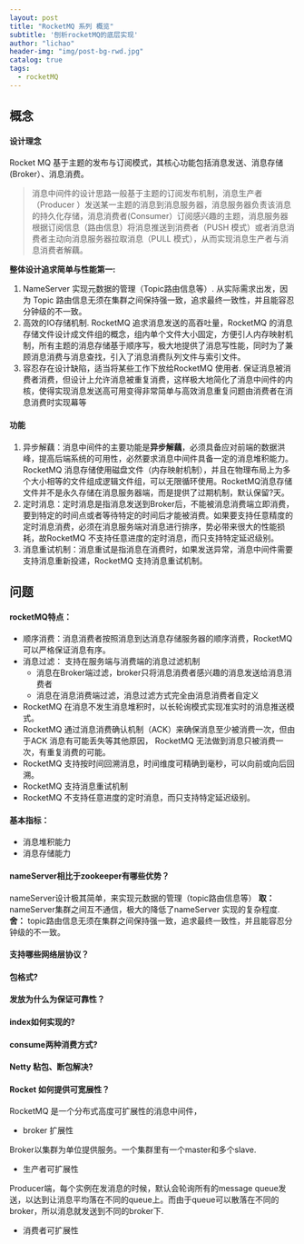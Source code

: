```yaml
---
layout: post
title: "RocketMQ 系列 概览"
subtitle: '刨析rocketMQ的底层实现'
author: "lichao"
header-img: "img/post-bg-rwd.jpg"
catalog: true
tags:
  - rocketMQ
---
```

## 概念
#### 设计理念
Rocket MQ 基于主题的发布与订阅模式，其核心功能包括消息发送、消息存储(Broker）、消息消费。    
> 消息中间件的设计思路一般基于主题的订阅发布机制，消息生产者（Producer ）发送某一主题的消息到消息服务器，消息服务器负责该消息的持久化存储，消息消费者(Consumer）订阅感兴趣的主题，消息服务器根据订阅信息（路由信息）将消息推送到消费者（PUSH 模式）或者消息消费者主动向消息服务器拉取消息（PULL 模式），从而实现消息生产者与消息消费者解藕。

**整体设计追求简单与性能第一:**
1. NameServer 实现元数据的管理（Topic路由信息等）. 从实际需求出发，因为 Topic 路由信息无须在集群之间保持强一致，追求最终一致性，并且能容忍分钟级的不一致。
2. 高效的IO存储机制. RocketMQ 追求消息发送的高吞吐量，RocketMQ 的消息存储文件设计成文件组的概念，组内单个文件大小固定，方便引人内存映射机制，所有主题的消息存储基于顺序写，极大地提供了消息写性能，同时为了兼顾消息消费与消息查找，引入了消息消费队列文件与索引文件。
3. 容忍存在设计缺陷，适当将某些工作下放给RocketMQ 使用者. 保证消息被消费者消费，但设计上允许消息被重复消费，这样极大地简化了消息中间件的内核，使得实现消息发送高可用变得非常简单与高效消息重复问题由消费者在消息消费时实现幕等

#### 功能
1. 异步解藕：消息中间件的主要功能是**异步解藕**，必须具备应对前端的数据洪峰，提高后端系统的可用性，必然要求消息中间件具备一定的消息堆积能力。RocketMQ 消息存储使用磁盘文件（内存映射机制），并且在物理布局上为多个大小相等的文件组成逻辑文件组，可以无限循环使用。RocketMQ消息存储文件并不是永久存储在消息服务器端，而是提供了过期机制，默认保留?天。
2. 定时消息：定时消息是指消息发送到Broker后，不能被消息消费端立即消费，要到特定的时间点或者等待特定的时间后才能被消费。如果要支持任意精度的定时消息消费，必须在消息服务端对消息进行排序，势必带来很大的性能损耗，故RocketMQ 不支持任意进度的定时消息，而只支持特定延迟级别。
3. 消息重试机制：消息重试是指消息在消费时，如果发送异常，消息中间件需要支持消息重新投递，RocketMQ 支持消息重试机制。

## 问题
#### rocketMQ特点：
* 顺序消费：消息消费者按照消息到达消息存储服务器的顺序消费，RocketMQ可以严格保证消息有序。
* 消息过滤： 支持在服务端与消费端的消息过滤机制
  * 消息在Broker端过滤，broker只将消息消费者感兴趣的消息发送给消息消费者
  * 消息在消息消费端过滤，消息过滤方式完全由消息消费者自定义
* RocketMQ 在消息不发生消息堆积时，以长轮询模式实现准实时的消息推送模式。
* RocketMQ 通过消息消费确认机制（ACK）来确保消息至少被消费一次，但由于ACK 消息有可能丢失等其他原因， RocketMQ 无法做到消息只被消费一次，有重复消费的可能。
* RocketMQ 支持按时间回溯消息，时间维度可精确到毫秒，可以向前或向后回溯。
* RocketMQ 支持消息重试机制
* RocketMQ 不支持任意进度的定时消息，而只支持特定延迟级别。
#### 基本指标：
* 消息堆积能力
* 消息存储能力
#### nameServer相比于zookeeper有哪些优势？
nameServer设计极其简单，来实现元数据的管理（topic路由信息等）
**取：**      
nameServer集群之间互不通信，极大的降低了nameServer 实现的复杂程度.
**舍：**
topic路由信息无须在集群之间保持强一致，追求最终一致性，并且能容忍分钟级的不一致。
#### 支持哪些网络层协议？

#### 包格式?
#### 发放为什么为保证可靠性？
#### index如何实现的?
#### consume两种消费方式?
#### Netty 粘包、断包解决?
#### Rocket 如何提供可宽展性？
RocketMQ 是一个分布式高度可扩展性的消息中间件，
* broker 扩展性    

Broker以集群为单位提供服务。一个集群里有一个master和多个slave.
* 生产者可扩展性

Producer端，每个实例在发消息的时候，默认会轮询所有的message queue发送，以达到让消息平均落在不同的queue上。而由于queue可以散落在不同的broker，所以消息就发送到不同的broker下.

* 消费者可扩展性